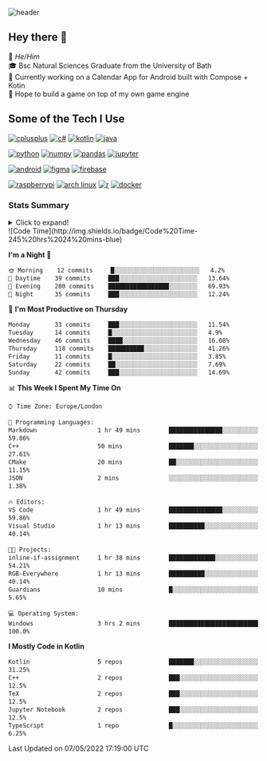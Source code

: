 ![header](https://capsule-render.vercel.app/api?type=Waving&color=gradient&height=180&section=header&text=Sulaiman%20Sulaiman&desc=TheKingOfAtlantis&fontSize=46&fontAlign=70&descAlign=80&fontAlignY=30&descAlignY=45)

<!--
**TheKingOfAtlantis/TheKingOfAtlantis** is a ✨ _special_ ✨ repository because its `README.md` (this file) appears on your GitHub profile.

Here are some ideas to get you started:

- 🔭 I’m currently working on ...
- 🌱 I’m currently learning ...
- 👯 I’m looking to collaborate on ...
- 🤔 I’m looking for help with ...
- 💬 Ask me about ...
- 📫 How to reach me: ...
- 😄 Pronouns: ...
- ⚡ Fun fact: ...
-->

## Hey there 👋

🤵 _He/Him_  
🎓 Bsc Natural Sciences Graduate from the University of Bath  
🎯 Currently working on a Calendar App for Android built with Compose + Kotin  
💭 Hope to build a game on top of my own game engine

## Some of the Tech I Use
[<img src="https://cdn.jsdelivr.net/gh/devicons/devicon/icons/cplusplus/cplusplus-original.svg" alt="cplusplus" width="48" height="48"/>](#)
[<img src="https://cdn.jsdelivr.net/gh/devicons/devicon/icons/csharp/csharp-original.svg" alt="c#" width="48" height="48"/>](#)
[<img src="https://cdn.jsdelivr.net/gh/devicons/devicon/icons/kotlin/kotlin-original-wordmark.svg" alt="kotlin" width="48" height="48"/>](#)
[<img src="https://cdn.jsdelivr.net/gh/devicons/devicon/icons/java/java-original-wordmark.svg" alt="java" width="48" height="48">](#)

[<img src="https://cdn.jsdelivr.net/gh/devicons/devicon/icons/python/python-original-wordmark.svg" alt="python" width="48" height="48">](#)
[<img src="https://cdn.jsdelivr.net/gh/devicons/devicon/icons/numpy/numpy-original-wordmark.svg" alt="numpy" width="48" height="48"/>](#)
[<img src="https://cdn.jsdelivr.net/gh/devicons/devicon/icons/pandas/pandas-original-wordmark.svg" alt="pandas" width="48" height="48">](#)
[<img src="https://cdn.jsdelivr.net/gh/devicons/devicon/icons/jupyter/jupyter-original-wordmark.svg" alt="jupyter" width="48" height="48">](#)

[<img src="https://cdn.jsdelivr.net/gh/devicons/devicon/icons/android/android-original-wordmark.svg" alt="android" width="48" height="48"/>](#)
[<img src="https://cdn.jsdelivr.net/gh/devicons/devicon/icons/figma/figma-original.svg" alt="figma" width="48" height="48"/>](#)
[<img src="https://cdn.jsdelivr.net/gh/devicons/devicon/icons/firebase/firebase-plain-wordmark.svg" alt="firebase" width="48" height="48"/>](#)


[<img src="https://cdn.jsdelivr.net/gh/devicons/devicon/icons/raspberrypi/raspberrypi-original.svg" alt="raspberrypi" width="48" height="48"/>](#)
[<img src="https://upload.wikimedia.org/wikipedia/commons/a/a5/Archlinux-icon-crystal-64.svg" alt="arch linux" width="48" height="48"/>](#)
[<img src="https://cdn.jsdelivr.net/gh/devicons/devicon/icons/r/r-original.svg" alt="r" width="48" height="48"/>](#)
[<img src="https://cdn.jsdelivr.net/gh/devicons/devicon/icons/docker/docker-original-wordmark.svg" alt="docker" width="48" height="48"/>](#)

### Stats Summary
<details>
<summary>Click to expand!</summary>
<!-- <div style="display:grid; grid:auto-flow/1fr 1fr 1fr;justify-content: start">
    <img style="grid-column:1/1;grid-row:1/1" width="390" src="metrics/general.svg">
    <img style="grid-column:1/1;grid-row:2/2" width="390" src="metrics/contributions.svg">
    <img style="grid-column:2/2;grid-row:1/1" width="390" src="metrics/languages.svg">
    <img style="grid-column:2/2;grid-row:2/2" width="390" src="metrics/wakatime.svg">
    <img style="grid-column:3/3;grid-row:1/3" width="390" src="metrics/achievements.svg">
</div> -->

<img width="390" src="metrics/general.svg"><img width="390" src="metrics/contributions.svg">
<img width="390" src="metrics/languages.svg"><img width="390" src="metrics/wakatime.svg">
</details>
<!--START_SECTION:waka-->
![Code Time](http://img.shields.io/badge/Code%20Time-245%20hrs%2024%20mins-blue)

**I'm a Night 🦉** 

```text
🌞 Morning    12 commits     █░░░░░░░░░░░░░░░░░░░░░░░░   4.2% 
🌆 Daytime    39 commits     ███░░░░░░░░░░░░░░░░░░░░░░   13.64% 
🌃 Evening    200 commits    █████████████████░░░░░░░░   69.93% 
🌙 Night      35 commits     ███░░░░░░░░░░░░░░░░░░░░░░   12.24%

```
📅 **I'm Most Productive on Thursday** 

```text
Monday       33 commits     ███░░░░░░░░░░░░░░░░░░░░░░   11.54% 
Tuesday      14 commits     █░░░░░░░░░░░░░░░░░░░░░░░░   4.9% 
Wednesday    46 commits     ████░░░░░░░░░░░░░░░░░░░░░   16.08% 
Thursday     118 commits    ██████████░░░░░░░░░░░░░░░   41.26% 
Friday       11 commits     █░░░░░░░░░░░░░░░░░░░░░░░░   3.85% 
Saturday     22 commits     ██░░░░░░░░░░░░░░░░░░░░░░░   7.69% 
Sunday       42 commits     ███░░░░░░░░░░░░░░░░░░░░░░   14.69%

```


📊 **This Week I Spent My Time On** 

```text
⌚︎ Time Zone: Europe/London

💬 Programming Languages: 
Markdown                 1 hr 49 mins        ███████████████░░░░░░░░░░   59.86% 
C++                      50 mins             ███████░░░░░░░░░░░░░░░░░░   27.61% 
CMake                    20 mins             ██░░░░░░░░░░░░░░░░░░░░░░░   11.15% 
JSON                     2 mins              ░░░░░░░░░░░░░░░░░░░░░░░░░   1.38%

🔥 Editors: 
VS Code                  1 hr 49 mins        ███████████████░░░░░░░░░░   59.86% 
Visual Studio            1 hr 13 mins        ██████████░░░░░░░░░░░░░░░   40.14%

🐱‍💻 Projects: 
inline-if-assignment     1 hr 38 mins        █████████████░░░░░░░░░░░░   54.21% 
RGB-Everywhere           1 hr 13 mins        ██████████░░░░░░░░░░░░░░░   40.14% 
Guardians                10 mins             █░░░░░░░░░░░░░░░░░░░░░░░░   5.65%

💻 Operating System: 
Windows                  3 hrs 2 mins        █████████████████████████   100.0%

```

**I Mostly Code in Kotlin** 

```text
Kotlin                   5 repos             ███████░░░░░░░░░░░░░░░░░░   31.25% 
C++                      2 repos             ███░░░░░░░░░░░░░░░░░░░░░░   12.5% 
TeX                      2 repos             ███░░░░░░░░░░░░░░░░░░░░░░   12.5% 
Jupyter Notebook         2 repos             ███░░░░░░░░░░░░░░░░░░░░░░   12.5% 
TypeScript               1 repo              █░░░░░░░░░░░░░░░░░░░░░░░░   6.25%

```



 Last Updated on 07/05/2022 17:19:00 UTC
<!--END_SECTION:waka-->
